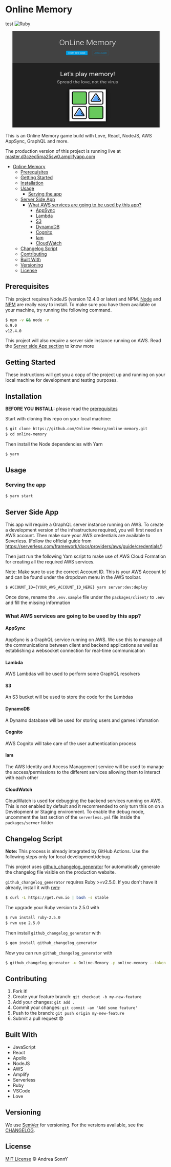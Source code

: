 # Online Memory

test
![Ruby](https://github.com/Online-Memory/online-memory/workflows/Ruby/badge.svg?branch=master)

<p align="center">
  <img width="460" height="300" src="/assets/Readme.png">
</p>

This is an Online Memory game build with Love, React, NodeJS, AWS AppSync, GraphQL and more.

The production version of this project is running live at [master.d3czed5ma25sw0.amplifyapp.com](https://master.d3czed5ma25sw0.amplifyapp.com)

- [Online Memory](#online-memory)
  - [Prerequisites](#prerequisites)
  - [Getting Started](#getting-started)
  - [Installation](#installation)
  - [Usage](#usage)
    - [Serving the app](#serving-the-app)
  - [Server Side App](#server-side-app)
    - [What AWS services are going to be used by this app?](#what-aws-services-are-going-to-be-used-by-this-app)
      - [AppSync](#appsync)
      - [Lambda](#lambda)
      - [S3](#s3)
      - [DynamoDB](#dynamodb)
      - [Cognito](#cognito)
      - [Iam](#iam)
      - [CloudWatch](#cloudwatch)
  - [Changelog Script](#changelog-script)
  - [Contributing](#contributing)
  - [Built With](#built-with)
  - [Versioning](#versioning)
  - [License](#license)

## Prerequisites

This project requires NodeJS (version 12.4.0 or later) and NPM.
[Node](http://nodejs.org/) and [NPM](https://npmjs.org/) are really easy to install.
To make sure you have them available on your machine,
try running the following command.

```sh
$ npm -v && node -v
6.9.0
v12.4.0
```

This project will also require a server side instance running on AWS.
Read the [Server side App section](#server-side-app) to know more

## Getting Started

These instructions will get you a copy of the project up and running on your local machine for development and testing purposes.

## Installation

**BEFORE YOU INSTALL:** please read the [prerequisites](#prerequisites)

Start with cloning this repo on your local machine:

```sh
$ git clone https://github.com/Online-Memory/online-memory.git
$ cd online-memory
```

Then install the Node dependencies with Yarn

```sh
$ yarn
```

## Usage

### Serving the app

```sh
$ yarn start
```

## Server Side App

This app will require a GraphQL server instance running on AWS.
To create a development version of the infrastructure required, you will first need an AWS account.
Then make sure your AWS credentials are available to Severless. (Follow the official guide from https://serverless.com/framework/docs/providers/aws/guide/credentials/)

Then just run the following Yarn script to make use of AWS Cloud Formation for creating all the required AWS services.

Note: Make sure to use the correct Account ID. This is your AWS Account Id and can be found
under the dropdown menu in the AWS toolbar.

```sh
$ ACCOUNT_ID={YOUR_AWS_ACCOUNT_ID_HERE} yarn server:dev:deploy
```

Once done, rename the `.env.sample` file under the `packages/client/` to `.env` and fill the missing information

### What AWS services are going to be used by this app?

#### AppSync

AppSync is a GraphQL service running on AWS. We use this to manage all the communications between client and backend applications as well as establishing a websocket connection for real-time communication

#### Lambda

AWS Lambdas will be used to perform some GraphQL resolvers

#### S3

An S3 bucket will be used to store the code for the Lambdas

#### DynamoDB

A Dynamo database will be used for storing users and games infomation

#### Cognito

AWS Cognito will take care of the user authentication process

#### Iam

The AWS Identity and Access Management service will be used to manage the access/permissions to the different services allowing them to interact with each other

#### CloudWatch

CloudWatch is used for debugging the backend services running on AWS.
This is not enabled by default and it recommended to only turn this on on a Development or Staging environment.
To enable the debug mode, uncomment the last section of the `serverless.yml` file inside the `packages/server` folder

## Changelog Script

**Note:** This process is already integrated by GitHub Actions. Use the following steps only for local development/debug

This project uses [github_changelog_generator](https://github.com/github-changelog-generator/github-changelog-generator)
for automatically generate the changelog file visible on the production website.

`github_changelog_generator` requires Ruby >=v2.5.0. If you don't have it already, install it with [rvm](https://codingpad.maryspad.com/2017/04/29/update-mac-os-x-to-the-current-version-of-ruby/):

```sh
$ curl -L https://get.rvm.io | bash -s stable
```

The upgrade your Ruby version to 2.5.0 with

```sh
$ rvm install ruby-2.5.0
$ rvm use 2.5.0
```

Then install `github_changelog_generator` with

```sh
$ gem install github_changelog_generator
```

Now you can run `github_changelog_generator` with

```sh
$ github_changelog_generator -u Online-Memory -p online-memory --token YOUR_GITHUB_TOKEN --no-unreleased --pull-requests
```


## Contributing

1.  Fork it!
2.  Create your feature branch: `git checkout -b my-new-feature`
3.  Add your changes: `git add .`
4.  Commit your changes: `git commit -am 'Add some feature'`
5.  Push to the branch: `git push origin my-new-feature`
6.  Submit a pull request :sunglasses:


## Built With

* JavaScript
* React
* Apollo
* NodeJS
* AWS
* Amplify
* Serverless
* Ruby
* VSCode
* Love

## Versioning

We use [SemVer](http://semver.org/) for versioning. For the versions available, see the [CHANGELOG](CHANGELOG.md).

## License

[MIT License](https://andreasonny.mit-license.org) © Andrea SonnY
